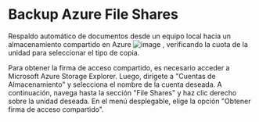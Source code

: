 # Backup Azure File Shares
Respaldo automático de documentos desde un equipo local hacia un almacenamiento compartido en Azure ![image](https://github.com/cguerrero-soporte/backup-azure-fileshare/assets/54060479/ea4b532d-bd19-4c30-9a88-d7ebc82c5ce2)
, verificando la cuota de la unidad para seleccionar el tipo de copia.

Para obtener la firma de acceso compartido, es necesario acceder a Microsoft Azure Storage Explorer. Luego, dirígete a "Cuentas de Almacenamiento" y selecciona el nombre de la cuenta deseada. A continuación, navega hasta la sección "File Shares" y haz clic derecho sobre la unidad deseada. En el menú desplegable, elige la opción "Obtener firma de acceso compartido".

